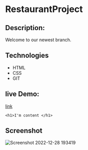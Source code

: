 # RestaurantProject

## Description:
 Welcome to our newest branch.
## Technologies
- HTML
- CSS
- GIT

## live Demo:
[link]()
```
<h1>I'm content </h1>
```
## Screenshot

![Screenshot 2022-12-28 193419](https://user-images.githubusercontent.com/116878530/209857457-a5623aed-6760-4e96-9b62-e56aba75356e.png)
